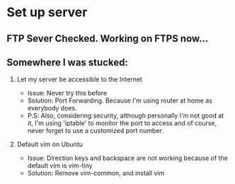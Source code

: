 # Set up server

## FTP Sever Checked. Working on FTPS now...
## Somewhere I was stucked:
1. Let my server be accessible to the Internet
    * Issue: Never try this before
    * Solution: Port Forwarding. Because I'm using router at home as everybody does.
    * P.S: Also, considering security, although personally I'm not good at it, I'm using 'iptable' to monitor the port to access and of course, never forget to use a customized port number. 
    
2. Default vim on Ubuntu
    * Issue: Direction keys and backspace are not working because of the default vim is vim-tiny
    * Solution: Remove vim-common, and install vim
